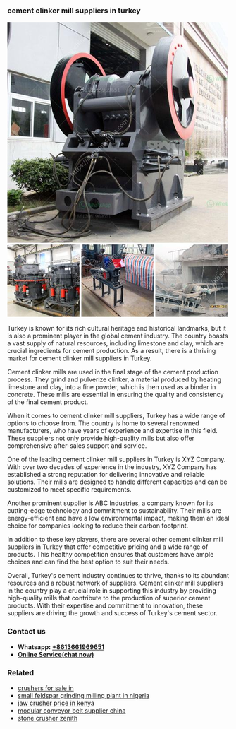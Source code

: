 <h3>cement clinker mill suppliers in turkey</h3><img src='1706767903.jpg' alt=''><p>Turkey is known for its rich cultural heritage and historical landmarks, but it is also a prominent player in the global cement industry. The country boasts a vast supply of natural resources, including limestone and clay, which are crucial ingredients for cement production. As a result, there is a thriving market for cement clinker mill suppliers in Turkey.</p><p>Cement clinker mills are used in the final stage of the cement production process. They grind and pulverize clinker, a material produced by heating limestone and clay, into a fine powder, which is then used as a binder in concrete. These mills are essential in ensuring the quality and consistency of the final cement product.</p><p>When it comes to cement clinker mill suppliers, Turkey has a wide range of options to choose from. The country is home to several renowned manufacturers, who have years of experience and expertise in this field. These suppliers not only provide high-quality mills but also offer comprehensive after-sales support and service.</p><p>One of the leading cement clinker mill suppliers in Turkey is XYZ Company. With over two decades of experience in the industry, XYZ Company has established a strong reputation for delivering innovative and reliable solutions. Their mills are designed to handle different capacities and can be customized to meet specific requirements.</p><p>Another prominent supplier is ABC Industries, a company known for its cutting-edge technology and commitment to sustainability. Their mills are energy-efficient and have a low environmental impact, making them an ideal choice for companies looking to reduce their carbon footprint.</p><p>In addition to these key players, there are several other cement clinker mill suppliers in Turkey that offer competitive pricing and a wide range of products. This healthy competition ensures that customers have ample choices and can find the best option to suit their needs.</p><p>Overall, Turkey's cement industry continues to thrive, thanks to its abundant resources and a robust network of suppliers. Cement clinker mill suppliers in the country play a crucial role in supporting this industry by providing high-quality mills that contribute to the production of superior cement products. With their expertise and commitment to innovation, these suppliers are driving the growth and success of Turkey's cement sector.</p><h3>Contact us</h3><ul><li><strong>Whatsapp:&nbsp;<a href="https://wa.me/8613661969651">+8613661969651</a></strong></li><li><a href="https://swt.shibang-china.com/?git&amp;zhl&amp;cement clinker mill suppliers in turkey"><strong>Online Service(chat now)</strong></a></li></ul><h3>Related</h3><ul><li><a href='crushers for sale in.md'>crushers for sale in</a></li><li><a href='small feldspar grinding milling plant in nigeria.md'>small feldspar grinding milling plant in nigeria</a></li><li><a href='jaw crusher price in kenya.md'>jaw crusher price in kenya</a></li><li><a href='modular conveyor belt supplier china.md'>modular conveyor belt supplier china</a></li><li><a href='stone crusher zenith.md'>stone crusher zenith</a></li></ul>